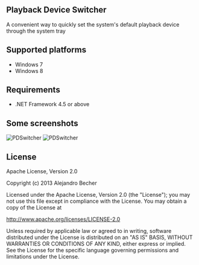 Playback Device Switcher
------------------------
A convenient way to quickly set the system's default playback device through the system tray

Supported platforms
-------------------
* Windows 7
* Windows 8

Requirements
------------
* .NET Framework 4.5 or above

Some screenshots
----------------
![PDSwitcher](http://i.imgur.com/Aw7VHA1.png)
![PDSwitcher](http://i.imgur.com/cY32nwM.png)

License
-------
Apache License, Version 2.0

Copyright (c) 2013 Alejandro Becher

Licensed under the Apache License, Version 2.0 (the "License");
you may not use this file except in compliance with the License.
You may obtain a copy of the License at

http://www.apache.org/licenses/LICENSE-2.0

Unless required by applicable law or agreed to in writing, software
distributed under the License is distributed on an "AS IS" BASIS,
WITHOUT WARRANTIES OR CONDITIONS OF ANY KIND, either express or implied.
See the License for the specific language governing permissions and
limitations under the License.